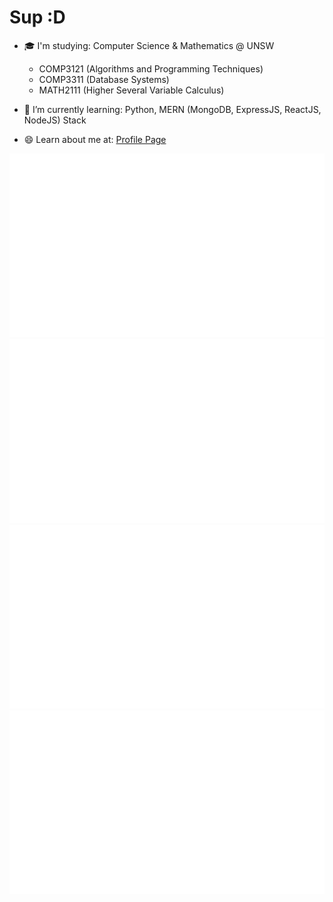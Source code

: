# Sup :D

- 🎓 I'm studying: Computer Science & Mathematics @ UNSW

  - COMP3121 (Algorithms and Programming Techniques)
  - COMP3311 (Database Systems)
  - MATH2111 (Higher Several Variable Calculus)
  
- 🌱 I’m currently learning: Python, MERN (MongoDB, ExpressJS, ReactJS, NodeJS) Stack

- 😄 Learn about me at: [Profile Page](https://jeremyle56.github.io/profile-page/) 

<!--- Credits to: https://github.com/jstrieb/github-stats -->
![](https://raw.githubusercontent.com/jeremyle56/github-stats/master/generated/overview.svg#gh-dark-mode-only)
![](https://raw.githubusercontent.com/jeremyle56/github-stats/master/generated/overview.svg#gh-light-mode-only)
![](https://raw.githubusercontent.com/jeremyle56/github-stats/master/generated/languages.svg#gh-dark-mode-only)
![](https://raw.githubusercontent.com/jeremyle56/github-stats/master/generated/languages.svg#gh-light-mode-only)
